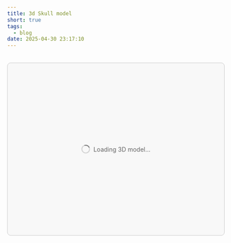 ```yaml
---
title: 3d Skull model
short: true
tags:
  - blog
date: 2025-04-30 23:17:10
---
```


<style>
#skull-container {
  width: 100%;
  height: 400px;
  position: relative;
  margin: 2rem 0;
  border: 1px solid #ccc;
  background: rgba(0,0,0,0.02);
  border-radius: 8px;
  overflow: hidden;
}

.skull-container {
  width: 100%;
  height: 100%;
}

#skullCanvas {
  width: 100% !important;
  height: 100% !important;
  outline: none;
}

#error-message {
  color: red;
  padding: 1rem;
  margin: 1rem;
  background: rgba(255,0,0,0.1);
  border-radius: 4px;
  display: none;
}

#loading-message {
  position: absolute;
  top: 50%;
  left: 50%;
  transform: translate(-50%, -50%);
  color: #666;
  font-size: 14px;
  display: flex;
  align-items: center;
  gap: 8px;
}

.loading-spinner {
  width: 16px;
  height: 16px;
  border: 2px solid #ccc;
  border-top-color: #666;
  border-radius: 50%;
  animation: spin 1s linear infinite;
}

@keyframes spin {
  to { transform: rotate(360deg); }
}
</style>

<div id="error-message"></div>
<div id="skull-container">
  <div id="loading-message">
    <div class="loading-spinner"></div>
    Loading 3D model...
  </div>
</div>

<script type="module">
import * as THREE from 'https://unpkg.com/three@0.157.0/build/three.module.js';
import { OBJLoader } from 'https://unpkg.com/three@0.157.0/examples/jsm/loaders/OBJLoader.js';
import { MTLLoader } from 'https://unpkg.com/three@0.157.0/examples/jsm/loaders/MTLLoader.js';

// Error handling
const showError = (message) => {
  console.error(message);
  const errorDiv = document.getElementById('error-message');
  if (errorDiv) {
    errorDiv.textContent = message;
    errorDiv.style.display = 'block';
  }
  // Hide loading message
  const loadingDiv = document.getElementById('loading-message');
  if (loadingDiv) loadingDiv.style.display = 'none';
};

class PatchedSkullAnimation {
  constructor(canvas, modelPath, mtlPath, config = {}) {
    this.canvas = canvas;
    this.modelPath = modelPath;
    this.mtlPath = mtlPath;
    this.config = {
      mouseLookFactor: 0.05,
      dragRotationSpeed: 0.005,
      resetDelay: 2000,
      resetSpeed: 0.05,
      autoRotationSpeed: 0.0005,
      ...config
    };

    // Add timestamp tracking for rotation
    this.lastTimestamp = 0;
    this.accumulatedRotation = 0;

    // Get container dimensions
    this.container = this.canvas.parentElement;
    this.containerRect = this.container.getBoundingClientRect();

    // Initialize Three.js components
    this.scene = new THREE.Scene();
    this.scene.background = new THREE.Color(0xffffff);

    // Set up camera with proper aspect ratio
    this.camera = new THREE.PerspectiveCamera(
      35, // Even narrower FOV for closer view
      this.containerRect.width / this.containerRect.height,
      0.1,
      1000
    );
    this.camera.position.set(0, 0, 4);
    this.camera.lookAt(0, 0, 0);

    // Set up renderer with proper size and DPI handling
    this.renderer = new THREE.WebGLRenderer({
      canvas: this.canvas,
      antialias: true,
      alpha: true,
      powerPreference: "high-performance"
    });
    this.renderer.setPixelRatio(window.devicePixelRatio);
    this.renderer.setSize(this.containerRect.width, this.containerRect.height, false);
    this.renderer.outputColorSpace = THREE.SRGBColorSpace;
    this.renderer.toneMapping = THREE.ACESFilmicToneMapping;
    this.renderer.toneMappingExposure = 1.0;

    // Studio lighting setup
    // Main key light (top-right)
    const keyLight = new THREE.DirectionalLight(0xffffff, 1.2);
    keyLight.position.set(2, 3, 4);
    this.scene.add(keyLight);

    // Fill light (left side)
    const fillLight = new THREE.DirectionalLight(0xf2e6d9, 0.7); // Warm fill
    fillLight.position.set(-4, 0, 3);
    this.scene.add(fillLight);

    // Rim light (back-right)
    const rimLight = new THREE.DirectionalLight(0xd9ebf2, 0.8); // Cool rim
    rimLight.position.set(3, 2, -3);
    this.scene.add(rimLight);

    // Top light for subtle highlights
    const topLight = new THREE.DirectionalLight(0xffffff, 0.4);
    topLight.position.set(0, 5, 0);
    this.scene.add(topLight);

    // Soft ambient light
    const ambientLight = new THREE.HemisphereLight(
      0xffffff, // Sky color
      0xe6d9cc, // Ground color
      0.4 // Intensity
    );
    this.scene.add(ambientLight);

    console.log('Loading model from:', this.modelPath);

    // Load material first
    const mtlLoader = new MTLLoader();
    mtlLoader.load(this.mtlPath,
      (materials) => {
        materials.preload();
        console.log('Materials loaded:', materials);

        // Then load the model with materials
        const objLoader = new OBJLoader();
        objLoader.setMaterials(materials);
        objLoader.load(
          this.modelPath,
          (obj) => {
            console.log('Model loaded successfully:', obj);
            this.skull = obj;

            // Apply material to all meshes
            obj.traverse((child) => {
              if (child instanceof THREE.Mesh) {
                child.material = new THREE.MeshStandardMaterial({
                  color: 0xf5f5f0, // Very subtle off-white
                  metalness: 0.0,
                  roughness: 0.85, // Slightly reduced for better light interaction
                  emissive: 0x000000,
                  emissiveIntensity: 0
                });

                // Add subtle shadows
                child.castShadow = true;
                child.receiveShadow = true;
              }
            });

            this.scene.add(this.skull);
            this.centerModel();
            this.animate();

            // Hide loading message
            const loadingDiv = document.getElementById('loading-message');
            if (loadingDiv) loadingDiv.style.display = 'none';
          },
          (progress) => {
            const percent = (progress.loaded / progress.total * 100).toFixed(0);
            const loadingDiv = document.getElementById('loading-message');
            if (loadingDiv) {
              loadingDiv.textContent = `Loading 3D model... ${percent}%`;
            }
          },
          (error) => {
            console.error('Error loading model:', error);
            showError(`Failed to load 3D model: ${error.message}`);
          }
        );
      },
      undefined,
      (error) => {
        console.error('Error loading materials:', error);
        showError(`Failed to load materials: ${error.message}`);
      }
    );

    // Event listeners
    this.onPointerMove = this.onPointerMove.bind(this);
    this.onPointerDown = this.onPointerDown.bind(this);
    this.onPointerUp = this.onPointerUp.bind(this);
    this.onWindowResize = this.onWindowResize.bind(this);

    this.canvas.addEventListener('pointermove', this.onPointerMove);
    this.canvas.addEventListener('pointerdown', this.onPointerDown);
    this.canvas.addEventListener('pointerup', this.onPointerUp);
    window.addEventListener('resize', this.onWindowResize);

    // Initial resize
    this.onWindowResize();
  }

  centerModel() {
    if (!this.skull) return;

    const box = new THREE.Box3().setFromObject(this.skull);
    const center = box.getCenter(new THREE.Vector3());
    const size = box.getSize(new THREE.Vector3());

    // Center the model
    this.skull.position.x = -center.x;
    this.skull.position.y = -center.y;
    this.skull.position.z = -center.z;

    // Adjust camera to fit model
    const maxDim = Math.max(size.x, size.y, size.z);
    const fov = this.camera.fov * (Math.PI / 180);
    let cameraZ = Math.abs(maxDim / Math.tan(fov / 2));

    // Reduced padding for closer view
    cameraZ *= 1.2; // Changed from 1.5 to 1.2 for closer view

    this.camera.position.z = cameraZ;
    this.camera.lookAt(0, 0, 0);

    // Update camera near/far
    this.camera.near = cameraZ / 100;
    this.camera.far = cameraZ * 100;
    this.camera.updateProjectionMatrix();

    // Initial rotation for better view
    this.skull.rotation.y = Math.PI / 8;
    this.skull.rotation.x = -Math.PI / 16;
  }

  onPointerMove(event) {
    // Convert page coordinates to container-relative coordinates
    const rect = this.container.getBoundingClientRect();
    const x = event.clientX - rect.left;
    const y = event.clientY - rect.top;

    if (this.isDragging) {
      this.updateInteractionTime();
    }

    this.pointerX = (x / rect.width) * 2 - 1;
    this.pointerY = -((y / rect.height) * 2 - 1);

    if (this.isDragging && this.previousMouseX !== undefined) {
      const deltaX = event.clientX - this.previousMouseX;
      const deltaY = event.clientY - this.previousMouseY;

      this.rotationY = (this.rotationY || 0) + deltaX * this.config.dragRotationSpeed;
      this.rotationX = (this.rotationX || 0) + deltaY * this.config.dragRotationSpeed;
      this.rotationX = Math.max(-Math.PI / 3, Math.min(Math.PI / 3, this.rotationX));
    }

    this.previousMouseX = event.clientX;
    this.previousMouseY = event.clientY;
  }

  onPointerDown(event) {
    this.isDragging = true;
    this.canvas.classList.add('dragging');
    this.previousMouseX = event.clientX;
    this.previousMouseY = event.clientY;
    this.updateInteractionTime();

    // Store the current rotation state
    if (this.skull) {
      this.rotationY = this.skull.rotation.y;
      this.rotationX = this.skull.rotation.x;
    }
  }

  onPointerUp() {
    this.isDragging = false;
    this.canvas.classList.remove('dragging');

    // Store the final rotation position to continue from here
    if (this.skull) {
      this.accumulatedRotation = this.skull.rotation.y % (2 * Math.PI);
      this.lastTimestamp = performance.now();
    }
  }

  onWindowResize() {
    const rect = this.container.getBoundingClientRect();
    this.camera.aspect = rect.width / rect.height;
    this.camera.updateProjectionMatrix();
    this.renderer.setSize(rect.width, rect.height, false);
  }

  updateInteractionTime() {
    this.lastInteractionTime = performance.now();
  }

  animate(timestamp = 0) {
    if (this.skull) {
      if (this.isDragging) {
        // During drag, use the stored rotation plus mouse movement
        this.skull.rotation.y = this.rotationY + this.pointerX * this.config.mouseLookFactor;
        this.skull.rotation.x = this.rotationX + this.pointerY * this.config.mouseLookFactor;
      } else {
        // When not dragging, continue rotation from last position
        const deltaTime = this.lastTimestamp ? timestamp - this.lastTimestamp : 0;
        this.accumulatedRotation += deltaTime * this.config.autoRotationSpeed;
        this.skull.rotation.y = this.accumulatedRotation;
        this.skull.rotation.x = this.rotationX || 0;
      }
      this.lastTimestamp = timestamp;
    }

    this.renderer.render(this.scene, this.camera);
    this.animationFrameId = requestAnimationFrame((t) => this.animate(t));
  }

  destroy() {
    if (this.animationFrameId) {
      cancelAnimationFrame(this.animationFrameId);
    }

    this.canvas.removeEventListener('pointermove', this.onPointerMove);
    this.canvas.removeEventListener('pointerdown', this.onPointerDown);
    this.canvas.removeEventListener('pointerup', this.onPointerUp);
    window.removeEventListener('resize', this.onWindowResize);

    if (this.skull) {
      this.scene.remove(this.skull);
      this.skull.traverse((child) => {
        if (child.geometry) child.geometry.dispose();
        if (child.material) {
          if (Array.isArray(child.material)) {
            child.material.forEach(material => material.dispose());
          } else {
            child.material.dispose();
          }
        }
      });
    }

    this.renderer.dispose();
  }
}

// Initialize everything
const init = async () => {
  try {
    const modelPath = '/img/skully3d.obj';
    const mtlPath = '/img/skully3d.mtl';

    // Test file accessibility
    const [modelResponse, mtlResponse] = await Promise.all([
      fetch(modelPath),
      fetch(mtlPath)
    ]);

    if (!modelResponse.ok) throw new Error(`Model not found (${modelResponse.status})`);
    if (!mtlResponse.ok) throw new Error(`Material not found (${mtlResponse.status})`);

    console.log('✓ Files accessible:', { modelPath, mtlPath });

    const container = document.getElementById('skull-container');
    if (!container) throw new Error('Container not found');

    const canvas = document.createElement('canvas');
    canvas.id = 'skullCanvas';
    container.appendChild(canvas);

    new PatchedSkullAnimation(canvas, modelPath, mtlPath, {
    mouseLookFactor: 0.05,
    autoRotationSpeed: 0.0005
    });

    console.log('✓ Initialization complete');
  } catch (error) {
    showError(`Setup failed: ${error.message}`);
    throw error;
  }
};

// Start initialization
init().catch(error => console.error('Fatal error:', error));
</script>
